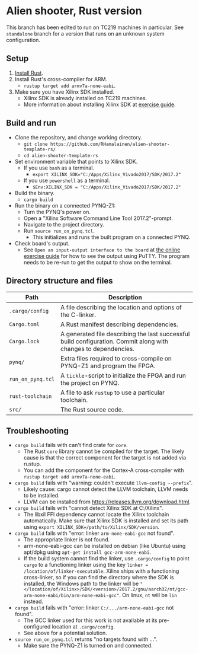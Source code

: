 # Alien shooter, Rust version

This branch has been edited to run on TC219 machines in particular.
See `standalone` branch for a version that runs on an unknown system configuration.

## Setup

1. [Install Rust](https://www.rust-lang.org/tools/install).
2. Install Rust's cross-compiler for ARM.
    - `rustup target add armv7a-none-eabi`.
3. Make sure you have Xilinx SDK installed.
    - Xilinx SDK is already installed on TC219 machines.
    - More information about installing Xilinx SDK at [exercise guide](https://github.com/RHamalainen/comp.ce.100-rust-exercise-guide).

## Build and run

- Clone the repository, and change working directory.
    - `git clone https://github.com/RHamalainen/alien-shooter-template-rs/`
    - `cd alien-shooter-template-rs`
- Set environment variable that points to Xilinx SDK.
    - If you use `bash` as a terminal.
        - `export XILINX_SDK="C:/Apps/Xilinx_Vivado2017/SDK/2017.2"`
    - If you use `powershell` as a terminal.
        - `$Env:XILINX_SDK = "C:/Apps/Xilinx_Vivado2017/SDK/2017.2"`
- Build the binary.
    - `cargo build`
- Run the binary on a connected PYNQ-Z1:
    - Turn the PYNQ's power on.
    - Open a "Xilinx Software Command Line Tool 2017.2"-prompt.
    - Navigate to the project directory.
    - Run `source run_on_pynq.tcl`.
        - This initializes and runs the built program on a connected PYNQ.
- Check board's output.
    - See `Open an input-output interface to the board` at [the online exercise guide](https://github.com/RHamalainen/comp.ce.100-rust-exercise-guide/blob/master/src/2_build-and-run.md) for how to see the output using PuTTY. The program needs to be re-run to get the output to show on the terminal.

## Directory structure and files

|Path|Description|
|---|---|
|`.cargo/config`|A file describing the location and options of the C-linker.|
|`Cargo.toml`|A Rust manifest describing dependencies.|
|`Cargo.lock`|A generated file describing the last successful build configuration. Commit along with changes to dependencies.|
|`pynq/`|Extra files required to cross-compile on PYNQ-Z1 and program the FPGA.|
|`run_on_pynq.tcl`|A `tickle`-script to initialize the FPGA and run the project on PYNQ.|
|`rust-toolchain`|A file to ask `rustup` to use a particular toolchain.|
|`src/`|The Rust source code.|

## Troubleshooting

- `cargo build` fails with can't find crate for `core`.
    * The Rust `core` library cannot be compiled for the target. The likely cause is that the correct component for the target is not added via rustup.
    * You can add the component for the Cortex-A cross-compiler with ```rustup target add armv7a-none-eabi```.
- `cargo build` fails with "warning: couldn't execute `llvm-config --prefix`".
    * Likely cause: cargo cannot detect the LLVM toolchain, LLVM needs to be installed.
    * LLVM can be installed from https://releases.llvm.org/download.html.
- `cargo build` fails with "cannot detect Xilinx SDK at C:/Xilinx".
    * The libxil FFI dependency cannot locate the Xilinx toolchain automatically. Make sure that Xilinx SDK is installed and set its path using `export XILINX_SDK=/path/to/Xilinx/SDK/version`.
- `cargo build` fails with "error: linker `arm-none-eabi-gcc` not found".
    * The appropriate linker is not found.
    * arm-none-eabi-gcc can be installed on debian (like Ubuntu) using apt/dpkg using `apt-get install gcc-arm-none-eabi`.
    * If the build system cannot find the linker, use `.cargo/config` to point `cargo` to a functioning linker using the key `linker = /location/of/linker-executable`. Xilinx ships with a functioning cross-linker, so if you can find the directory where the SDK is installed, the Windows path to the linker will be `"</location/of/Xilinx>/SDK/<version>/2017.2/gnu/aarch32/nt/gcc-arm-none-eabi/bin/arm-none-eabi-gcc"`. On linux, `nt` will be `lin` instead.
- `cargo build` fails with "error: linker `C:/.../arm-none-eabi-gcc` not found".
    * The GCC linker used for this work is not available at its pre-configured location at `.cargo/config`.
    * See above for a potential solution.
- `source run_on_pynq.tcl` returns "no targets found with ...".
    * Make sure the PYNQ-Z1 is turned on and connected.
